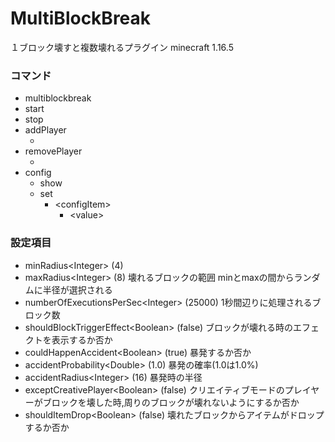 # MultiBlockBreak
１ブロック壊すと複数壊れるプラグイン
minecraft 1.16.5

### コマンド

* multiblockbreak
 * start
 * stop
 * addPlayer
   * <selector>
 * removePlayer
   * <selector>
 * config
   * show
    * set
      * \<configItem>
        * \<value>

### 設定項目

* minRadius\<Integer> (4)
* maxRadius\<Integer> (8)
壊れるブロックの範囲
minとmaxの間からランダムに半径が選択される
* numberOfExecutionsPerSec\<Integer> (25000)
1秒間辺りに処理されるブロック数
* shouldBlockTriggerEffect\<Boolean> (false)
ブロックが壊れる時のエフェクトを表示するか否か
* couldHappenAccident\<Boolean> (true)
暴発するか否か
* accidentProbability\<Double> (1.0)
暴発の確率(1.0は1.0%)
* accidentRadius\<Integer> (16)
暴発時の半径
* exceptCreativePlayer\<Boolean> (false)
クリエイティブモードのプレイヤーがブロックを壊した時,周りのブロックが壊れないようにするか否か
* shouldItemDrop\<Boolean> (false)
  壊れたブロックからアイテムがドロップするか否か
